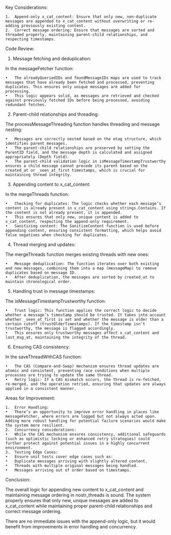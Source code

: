 Key Considerations:

	1.	Append-only x_cat_content: Ensure that only new, non-duplicate messages are appended to x_cat_content without overwriting or re-adding previously existing content.
	2.	Correct message ordering: Ensure that messages are sorted and threaded properly, maintaining parent-child relationships, and respecting timestamps.

Code Review:

1. Message fetching and deduplication:

In the messageFetcher function:

	•	The alreadyQueriedIDs and foundMessageIDs maps are used to track messages that have already been fetched and processed, preventing duplicates. This ensures only unique messages are added for processing.
	•	This logic appears solid, as messages are retrieved and checked against previously fetched IDs before being processed, avoiding redundant fetches.

2. Parent-child relationships and threading:

The processMessageThreading function handles threading and message nesting:

	•	Messages are correctly nested based on the etag structure, which identifies parent messages.
	•	The parent-child relationships are preserved by setting the ParentID field, and the message depth is calculated and assigned appropriately (Depth field).
	•	The parent-child validation logic in isMessageTimestampTrustworthy ensures a child message cannot precede its parent based on the created_at or _seen_at_first timestamps, which is crucial for maintaining thread integrity.

3. Appending content to x_cat_content:

In the mergeThreads function:

	•	Checking for duplicates: The logic checks whether each message’s content is already present in x_cat_content using strings.Contains. If the content is not already present, it is appended.
	•	This ensures that only new, unique content is added to x_cat_content, respecting the append-only requirement.
	•	Sanitizing content: The SanitizeContent function is used before appending content, ensuring consistent formatting, which helps avoid false negatives when checking for duplicates.

4. Thread merging and updates:

The mergeThreads function merges existing threads with new ones:

	•	Message deduplication: The function iterates over both existing and new messages, combining them into a map (messageMap) to remove duplicates based on message ID.
	•	After deduplication, the messages are sorted by created_at to maintain chronological order.

5. Handling trust in message timestamps:

The isMessageTimestampTrustworthy function:

	•	Trust logic: This function applies the correct logic to decide whether a message’s timestamp should be trusted. It takes into account whether _seen_at_first is set and whether the message is older than a certain cutoff (trustOlderTimestamps). If the timestamp isn’t trustworthy, the message is flagged accordingly.
	•	This ensures only trustworthy messages affect x_cat_content and last_msg_at, maintaining the integrity of the thread.

6. Ensuring CAS consistency:

In the saveThreadWithCAS function:

	•	The CAS (Compare-and-Swap) mechanism ensures thread updates are atomic and consistent, preventing race conditions when multiple processes are trying to update the same thread.
	•	Retry logic: If a CAS mismatch occurs, the thread is re-fetched, re-merged, and the operation retried, ensuring that updates are always applied in a consistent manner.

Areas for Improvement:

	1.	Error Handling:
	•	There’s an opportunity to improve error handling in places like messageFetcher, where errors are logged but not always acted upon. Adding more robust handling for potential failure scenarios would make the system more resilient.
	2.	Concurrency considerations:
	•	While the CAS mechanism ensures consistency, additional safeguards (such as optimistic locking or enhanced retry strategies) could further protect against potential issues in a highly concurrent environment.
	3.	Testing Edge Cases:
	•	Ensure unit tests cover edge cases such as:
	•	Duplicate messages arriving with slightly altered content.
	•	Threads with multiple original messages being handled.
	•	Messages arriving out of order based on timestamps.

Conclusion:

The overall logic for appending new content to x_cat_content and maintaining message ordering in nostr_threads is sound. The system properly ensures that only new, unique messages are added to x_cat_content while maintaining proper parent-child relationships and correct message ordering.

There are no immediate issues with the append-only logic, but it would benefit from improvements in error handling and concurrency.